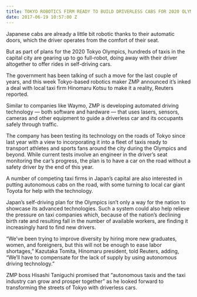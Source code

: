 ```yaml
---
title: TOKYO ROBOTICS FIRM READY TO BUILD DRIVERLESS CABS FOR 2020 OLYMPICS
date: 2017-06-19 10:57:00 Z
---
```


Japanese cabs are already a little bit robotic thanks to their automatic doors, which the driver operates from the comfort of their seat.

But as part of plans for the 2020 Tokyo Olympics, hundreds of taxis in the capital city are gearing up to go full-robot, doing away with their driver altogether to offer rides in self-driving cars.

The government has been talking of such a move for the last couple of years, and this week Tokyo-based robotics maker ZMP announced it’s inked a deal with local taxi firm Hinomaru Kotsu to make it a reality, Reuters reported.


Similar to companies like Waymo, ZMP is developing automated driving technology — both software and hardware — that uses lasers, sensors, cameras and other equipment to guide a driverless car and its occupants safely through traffic.

The company has been testing its technology on the roads of Tokyo since last year with a view to incorporating it into a fleet of taxis ready to transport athletes and sports fans around the city during the Olympics and beyond. While current tests involve an engineer in the driver’s seat monitoring the car’s progress, the plan is to have a car on the road without a safety driver by the end of this year.

A number of competing taxi firms in Japan’s capital are also interested in putting autonomous cabs on the road, with some turning to local car giant Toyota for help with the technology.

Japan’s self-driving plan for the Olympics isn’t only a way for the nation to showcase its advanced technologies. Such a system could also help relieve the pressure on taxi companies which, because of the nation’s declining birth rate and resulting fall in the number of available workers, are finding it increasingly hard to find new drivers.

“We’ve been trying to improve diversity by hiring more new graduates, women, and foreigners, but this will not be enough to ease labor shortages,” Kazutaka Tomita, Hinomaru president, told Reuters, adding, “We’ll have to compensate for the lack of supply by using autonomous driving technology.”

ZMP boss Hisashi Taniguchi promised that “autonomous taxis and the taxi industry can grow and prosper together” as he looked forward to transforming the streets of Tokyo with driverless cars.